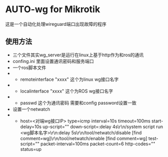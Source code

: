 # AUTO-wg for Mikrotik
这是一个自动化处理wireguard端口出现故障的程序<br />

## 使用方法
 * 三个文件其实wg_server是运行在linux上基于http作为和ros的通讯
 * confing.ini 里面设置通讯密码和服务端口
 * 一个ros脚本文件
 * * remoteinterface "xxxx" 这个为linux wg接口名字
 * * localinterface "xxxx" 这个为ROS wg接口名字
 * *  passwd 这个为通讯密码 需要和config password设置一致
 * 设置一个netwatch
 *  * host=<对端wg接口IP> type=icmp interval=10s timeout=100ms start-delay=10s 
     up-script="" down-script=:delay 4s\r\n/system script run <wg脚本名字>\r\n:delay 
            5s\r\n/tool/netwatch/disable [find 
            comment=wg]\r\n/tool/netwatch/enable [find comment=wg] 
     test-script="" packet-interval=100ms packet-count=6 http-codes="" 
     status=up
 

